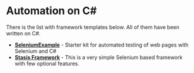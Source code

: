 # Automation on C#

There is the list with framework templates below. All of them have been written on C#. 

- [**SeleniumExample**](https://github.com/alexandervantrijffel/SeleniumExample) - Starter kit for automated testing of web pages with Selenium and C# 
- [**Stasis Framework**](https://github.com/Betancore/StasisFramework) - This is a very simple Selenium based framework with few optional features. 
